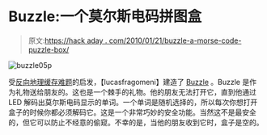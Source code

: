 # Buzzle:一个莫尔斯电码拼图盒

> 原文:[https://hack aday . com/2010/01/21/buzzle-a-morse-code-puzzle-box/](https://hackaday.com/2010/01/21/buzzle-a-morse-code-puzzle-box/)

![](../Images/2fcb9f16699c72dc17a2f52bca4eb159.png "buzzle05p")

受[反向地理缓存难题](http://hackaday.com/2009/10/19/reverse-geocache-puzzle/)的启发，【lucasfragomeni】建造了 [Buzzle](http://lucasfragomeni.com/arduino/?p=36) 。Buzzle 是作为礼物送给朋友的。这也是一个棘手的礼物。他的朋友无法打开它，直到他通过 LED 解码出莫尔斯电码显示的单词。一个单词是随机选择的，所以每次你想打开盒子的时候你都必须解码它。这是一个非常巧妙的安全功能。当然这不是最安全的，但它可以防止不经意的偷窥。不幸的是，当他的朋友收到它时，盒子是空的。